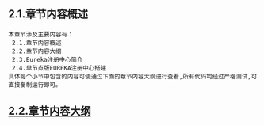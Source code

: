 
## 2.1.章节内容概述
    本章节涉及主要内容有：
     2.1.章节内容概述
     2.2.章节内容大纲
     2.3.Eureka注册中心简介
     2.4.单节点版EUREKA注册中心搭建
	具体每个小节中包含的内容可使通过下面的章节内容大纲进行查看,所有代码均经过严格测试,可直接复制运行即可。

## <a href="/enhance/markmap/backend/springcloud/springcloud-eureka/chapter/springcloud-eureka-outline5-chapter2.html" target="_blank">2.2.章节内容大纲</a>

<Markmap localtion="/enhance/markmap/backend/springcloud/springcloud-eureka/chapter/springcloud-eureka-outline5-chapter2.html"/>


